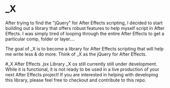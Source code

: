 _X
==
After trying to find the "jQuery" for After Effects scripting, I decided to start building out a library that offers robust features to help myself script in After Effects. I was simply tired of looping through the entire After Effects to get a particular comp, folder or layer....

The goal of _X is to become a library for After Effects scripting that will help me write less & do more. Think of _X as the jQuery for After Effects.

#_X After Effects .jsx Library
_X os still currently still under development. While it is functional, it is not ready to be used in a live production of your next After Effects project! If you are interested in helping with developing this library, please feel free to checkout and contribute to this repo.
